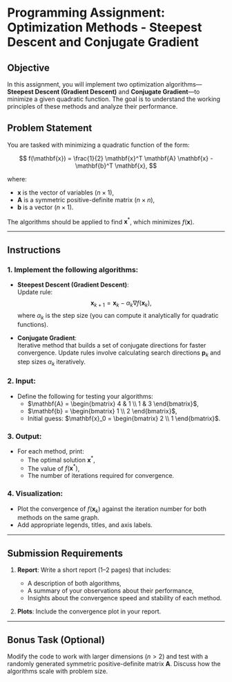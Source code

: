 # Programming Assignment: **Optimization Methods - Steepest Descent and Conjugate Gradient**

## **Objective**  
In this assignment, you will implement two optimization algorithms—**Steepest Descent (Gradient Descent)** and **Conjugate Gradient**—to minimize a given quadratic function. The goal is to understand the working principles of these methods and analyze their performance.

## **Problem Statement**  
You are tasked with minimizing a quadratic function of the form:  

$$
f(\mathbf{x}) = \frac{1}{2} \mathbf{x}^T \mathbf{A} \mathbf{x} - \mathbf{b}^T \mathbf{x},
$$

where:  
- $\mathbf{x}$ is the vector of variables ($n \times 1$),  
- $\mathbf{A}$ is a symmetric positive-definite matrix ($n \times n$),  
- $\mathbf{b}$ is a vector ($n \times 1$).  

The algorithms should be applied to find $\mathbf{x}^*$, which minimizes $f(\mathbf{x})$.  

---

## **Instructions**  

### 1. **Implement the following algorithms**:  
   - **Steepest Descent (Gradient Descent)**:  
     Update rule:  
     $$
     \mathbf{x}_{k+1} = \mathbf{x}_k - \alpha_k \nabla f(\mathbf{x}_k),
     $$
     where $\alpha_k$ is the step size (you can compute it analytically for quadratic functions).  

   - **Conjugate Gradient**:  
     Iterative method that builds a set of conjugate directions for faster convergence. Update rules involve calculating search directions $\mathbf{p}_k$ and step sizes $\alpha_k$ iteratively.  

### 2. **Input**:  
   - Define the following for testing your algorithms:  
     - $\mathbf{A} = \begin{bmatrix} 4 & 1 \\ 1 & 3 \end{bmatrix}$,  
     - $\mathbf{b} = \begin{bmatrix} 1 \\ 2 \end{bmatrix}$,  
     - Initial guess: $\mathbf{x}_0 = \begin{bmatrix} 2 \\ 1 \end{bmatrix}$.  

### 3. **Output**:  
   - For each method, print:  
     - The optimal solution $\mathbf{x}^*$,  
     - The value of $f(\mathbf{x}^*)$,  
     - The number of iterations required for convergence.  

### 4. **Visualization**:  
   - Plot the convergence of $f(\mathbf{x}_k)$ against the iteration number for both methods on the same graph.  
   - Add appropriate legends, titles, and axis labels.  

---

## **Submission Requirements**  

1. **Report**: Write a short report (1–2 pages) that includes:  
   - A description of both algorithms,  
   - A summary of your observations about their performance,  
   - Insights about the convergence speed and stability of each method.  

2. **Plots**: Include the convergence plot in your report.  

---

## **Bonus Task (Optional)**  
Modify the code to work with larger dimensions ($n > 2$) and test with a randomly generated symmetric positive-definite matrix $\mathbf{A}$. Discuss how the algorithms scale with problem size.  